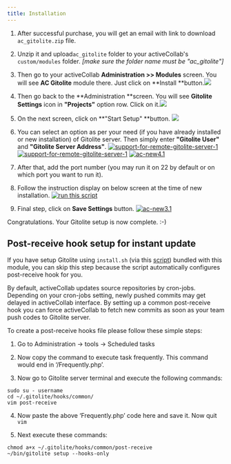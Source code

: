 ```yaml
---
title: Installation
---
```



	
  1. After successful purchase, you will get an email with link to download `ac_gitolite.zip` file.

	
  2. Unzip it and upload`ac_gitolite` folder to your activeCollab's `custom/modules` folder. _[make sure the folder name must be "ac_gitolite"]_

	
  3. Then go to your activeCollab **Administration >> Modules** screen. You will see **AC Gitolite** module there. Just click on **Install **button.![](https://rtcamp.com/files/2012/10/Install-Modules-activeCollab-1.png)

	
  4. Then go back to the **Administration **screen. You will see **Gitolite Settings** icon in **"Projects"** option row. Click on it.![](https://rtcamp.com/files/2012/10/Gitolite-Settings-1-620x239.png)

	
  5. On the next screen, click on **"Start Setup" **button. ![](https://rtcamp.com/wp-content/uploads/2012/10/ac-new1.1.png)

	
  6. You can select an option as per your need (if you have already installed or new installation) of Gitolite server. Then simply enter **"Gitolite User"** and **"Gitolite Server Address"**.
[![support-for-remote-gitolite-server-1](https://rtcamp.com/wp-content/uploads/2012/10/gitolite-setup.png)](https://rtcamp.com/wp-content/uploads/2012/10/gitolite-setup.png)
[![support-for-remote-gitolite-server-1](https://rtcamp.com/wp-content/uploads/2012/10/gitolite-setup-1.png)](https://rtcamp.com/wp-content/uploads/2012/10/gitolite-setup-1.png)
[![ac-new4.1](https://rtcamp.com/wp-content/uploads/2012/10/ac-new4.1.png)](https://rtcamp.com/wp-content/uploads/2012/10/ac-new4.1.png)

	
  7. After that, add the port number (you may run it on 22 by default or on which port you want to run it).

	
  8. Follow the instruction display on below screen at the time of new installation.
[![run this script](https://rtcamp.com/wp-content/uploads/2012/10/script-run.png)](https://rtcamp.com/wp-content/uploads/2012/10/script-run.png)

	
  9. Final step, click on **Save Settings** button.
[![ac-new3.1](https://rtcamp.com/wp-content/uploads/2012/10/ac-new3.1.png)](https://rtcamp.com/wp-content/uploads/2012/10/ac-new3.1.png)


Congratulations. Your Gitolite setup is now complete. :-)


## Post-receive hook setup for instant update




If you have setup Gitolite using `install.sh` (via this [script](http://rt.cx/gitlab)) bundled with this module, you can skip this step because the script automatically configures post-receive hook for you.


By default, activeCollab updates source repositories by cron-jobs. Depending on your cron-jobs setting, newly pushed commits may get delayed in activeCollab interface. By setting up a common post-receive hook you can force activeCollab to fetch new commits as soon as your team push codes to Gitolite server.

To create a post-receive hooks file please follow these simple steps:



	
  1. Go to Administration -> tools -> Scheduled tasks

	
  2. Now copy the command to execute task frequently. This command would end in ‘/Frequently.php’.

	
  3. Now go to Gitolite server terminal and execute the following commands:

    
    sudo su - username
    cd ~/.gitolite/hooks/common/
    vim post-receive




	
  4. Now paste the above ‘Frequently.php’ code here and save it. Now quit `vim`

	
  5. Next execute these commands:

    
    chmod a+x ~/.gitolite/hooks/common/post-receive
    ~/bin/gitolite setup --hooks-only





